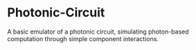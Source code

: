 # Photonic-Circuit
A basic emulator of a photonic circuit, simulating photon-based computation through simple component interactions.
